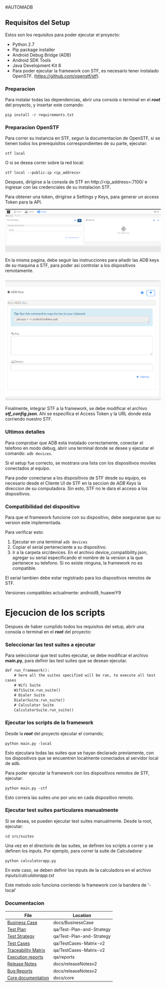 #AUTOMADB



## Requisitos del Setup

Estos son los requisitos para poder ejecutar el proyecto:

  * Python 2.7
  * Pip package installer
  * Android Debug Bridge (ADB)
  * Android SDK Tools
  * Java Development Kit 8
  * Para poder ejecutar la framework con STF, es necesario tener instalado OpenSTF. (https://github.com/openstf/stf).

### Preparacion

Para instalar todas las dependencias, abrir una consola o terminal en el ***root***
del proyecto, y insertar este comando:

`pip install -r requirements.txt`

### Preparacion OpenSTF

Para correr su instancia en STF, segun la documentacion de OpenSTF, si se tienen todos los prerequisitos correspondientes de su parte, ejecutar:

`stf local`

O si se desea correr sobre la red local:

`stf local --public-ip <ip_address>`

Despues, dirigirse a la consola de STF en http://<ip_address>:7100/ e ingresar con las credenciales de su instalacion STF.

Para obtener una token, dirigirse a Settings y Keys, para generar un access Token para la API.

![Alt text](docs/STF-1.png?raw=true "STFToken")

En la misma pagina, debe seguir las instrucciones para añadir las ADB keys de su maquina a STF, para poder asi controlar a los
dispositivos remotamente.

![Alt text](docs/STF-2.png?raw=true "STFKeys")

Finalmente, integrar STF a la framework, se debe modificar el archivo ***stf_config.json***. Ahi se especifica el Access Token y la URL donde esta corriendo nuestro STF.


### Ultimos detalles

Para comprobar que ADB esta instalado correctamente, conectar el telefono en modo debug,  abrir una terminal donde
 se desee y ejecutar el comando: `adb devices`.

Si el setup fue correcto, se mostrara una lista con los dispositivos moviles
conectados al equipo.

Para poder conectarse a los dispositivos de STF desde su equipo, es necesario desde el Cliente UI de STF en la seccion de 
*ADB Keys* la direccion de su computadora. Sin esto, STF no le dara el acceso a los dispositivos.

### Compatibilidad del dispositivo

Para que el framework funcione con su dispositivo, debe asegurarse que su version este implementada.

Para verificar esto:
 
 1. Ejecutar en una terminal ``adb devices``
 2. Copiar el serial perteneciente a su dispositivo.
 3. Ir a la carpeta src/devices. En el archivo device_compatibility.json, agregar su serial especificando el nombre de
    la version a la que pertenece su telefono. Si no existe ninguna, la framework no es compatible.
 
 El serial tambien debe estar registrado para los dispositivos remotos de STF.
 
 
 Versiones compatibles actualmente: android9, huaweiY9



# Ejecucion de los scripts

Despues de haber cumplido todos los requisitos del setup, abrir una consola o terminal en el ***root*** del proyecto:

### Seleccionar las test suites a ejecutar

Para seleccionar que test suites ejecutar, se debe modificar el archivo **main.py**, para definir las test suites que se desean ejecutar.

```
def run_framework():
    # here all the suites specified will be ran, to execute all test cases
    # Wifi Suite
    WifiSuite.run_suite()
    # Dialer Suite
    DialerSuite.run_suite()
    # Calculator Suite
    CalculatorSuite.run_suite()

```


### Ejecutar los scripts de la framework

Desde la ***root*** del proyecto ejecutar el comando;

`python main.py -local`

Esto ejecutara todas las suites que se hayan declarado previamente, con los dispositivos que se encuentren localmente conectados
al servidor local de adb.

Para poder ejecutar la framework con los dispositivos remotos de STF, ejecutar:

`python main.py -stf`

Esto correra las suites uno por uno en cada dispositivo remoto.


### Ejecutar test suites particulares manualmente

Si se desea, se pueden ejecutar test suites manualmente. Desde la root, ejecutar:

`cd src/suites`

Una vez en el directorio de las suites, se definen los scripts a correr y se definen los inputs. Por ejemplo, para correr la suite de Calculadora:

`python calculatorapp.py`

En este caso, se deben definir los inputs de la calculadora en el archivo *inputs/calculatorapp.txt*

Este metodo solo funciona corriendo la framework con la bandera de '-local'

### Documentacion

|   File	|   Location	|
|---	|---	|
|  [Business Case](docs/BusinessCase.docx) 	|   docs/BusinessCase	|
|   [Test Plan](qa/Test-Plan-and-Strategy.docx)	|   qa/Test-Plan-and-Strategy	|
|   [Test Strategy]()	|   qa/Test-Plan-and-Strategy	|
|   [Test Cases](qa/Test-Plan-and-Strategy.docx)	|   qa/TestCases-Matrix-v2	|
|   [Traceability Matrix](qa/TestCases-Matrix-v2.xlsx)	|   qa/TestCases-Matrix-v2 |
|   [Execution reports](qa/reports)	|   qa/reports	|
|   [Release Notes](docs/releaseNotesv2.docx)	|   docs/releaseNotesv2	|
|   [Bug Reports](docs/releaseNotesv2.docx)	|   docs/releaseNotesv2	|
|   [Core documentation](docs/core.docx)	|   docs/core	|
